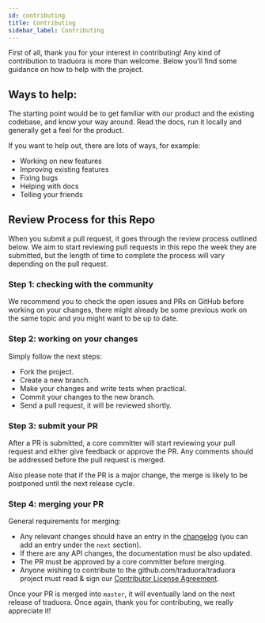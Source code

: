 ```yaml
---
id: contributing
title: Contributing
sidebar_label: Contributing
---
```



First of all, thank you for your interest in contributing! Any kind of contribution to traduora is more than welcome. Below you'll find some guidance on how to help with the project.

## Ways to help:

The starting point would be to get familiar with our product and the existing codebase, and know your way around. Read the docs, run it locally and generally get a feel for the product.

If you want to help out, there are lots of ways, for example:

- Working on new features
- Improving existing features
- Fixing bugs
- Helping with docs
- Telling your friends

## Review Process for this Repo

When you submit a pull request, it goes through the review process outlined below. We aim to start reviewing pull requests in this repo the week they are submitted, but the length of time to complete the process will vary depending on the pull request.

### Step 1: checking with the community

We recommend you to check the open issues and PRs on GitHub before working on your changes, there might already be some previous work on the same topic and you might want to be up to date.

### Step 2: working on your changes

Simply follow the next steps:

- Fork the project.
- Create a new branch.
- Make your changes and write tests when practical.
- Commit your changes to the new branch.
- Send a pull request, it will be reviewed shortly.

### Step 3: submit your PR

After a PR is submitted, a core committer will start reviewing your pull request and either give feedback or approve the PR. Any comments should be addressed before the pull request is merged.

Also please note that if the PR is a major change, the merge is likely to be postponed until the next release cycle.

### Step 4: merging your PR

General requirements for merging:

- Any relevant changes should have an entry in the [changelog](changelog.md) (you can add an entry under the `next` section).
- If there are any API changes, the documentation must be also updated.
- The PR must be approved by a core committer before merging.
- Anyone wishing to contribute to the github.com/traduora/traduora project must read & sign our [Contributor License Agreement](https://goo.gl/forms/zjAKBr8gfUOvR83D2).

Once your PR is merged into `master`, it will eventually land on the next release of traduora. Once again, thank you for contributing, we really appreciate it!
